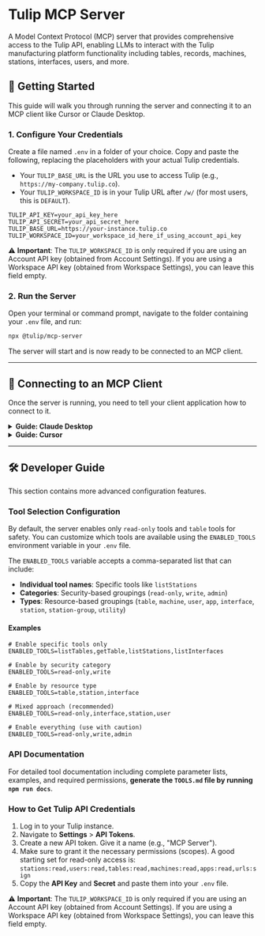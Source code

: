 # Tulip MCP Server

A Model Context Protocol (MCP) server that provides comprehensive access to the Tulip API, enabling LLMs to interact
with the Tulip manufacturing platform functionality including tables, records, machines, stations, interfaces, users,
and more.

## 🚀 Getting Started

This guide will walk you through running the server and connecting it to an MCP client like Cursor or Claude Desktop.

### 1. Configure Your Credentials

Create a file named `.env` in a folder of your choice. Copy and paste the following, replacing the placeholders with your actual Tulip credentials.
- Your `TULIP_BASE_URL` is the URL you use to access Tulip (e.g., `https://my-company.tulip.co`).
- Your `TULIP_WORKSPACE_ID` is in your Tulip URL after `/w/` (for most users, this is `DEFAULT`).

```env
TULIP_API_KEY=your_api_key_here
TULIP_API_SECRET=your_api_secret_here
TULIP_BASE_URL=https://your-instance.tulip.co
TULIP_WORKSPACE_ID=your_workspace_id_here_if_using_account_api_key
```
⚠️ **Important**: The `TULIP_WORKSPACE_ID` is only required if you are using an Account API key (obtained from Account Settings). If you are using a Workspace API key (obtained from Workspace Settings), you can leave this field empty.

### 2. Run the Server

Open your terminal or command prompt, navigate to the folder containing your `.env` file, and run:

```bash
npx @tulip/mcp-server
```

The server will start and is now ready to be connected to an MCP client.

---

## 🔌 Connecting to an MCP Client

Once the server is running, you need to tell your client application how to connect to it.

<details>
<summary><b>Guide: Claude Desktop</b></summary>

1.  From the Claude Desktop menu bar, select **Settings...** > **Developer** > **Edit Config**.
2.  This will open the `claude_desktop_config.json` file.
3.  Add the server configuration inside the `mcpServers` object as shown below.
    ```json
    {
      "mcpServers": {
        "tulip-mcp": {
          "command": "npx @tulip/mcp-server"
        }
      }
    }
    ```
4.  Save the file and **restart Claude Desktop**.

> For more details, see the [official Claude Desktop MCP Quickstart](https://modelcontextprotocol.io/quickstart/user).

</details>

<details>
<summary><b>Guide: Cursor</b></summary>

For the easiest setup, click the button below. This will configure Cursor to run the server using `npx`.

[![Install MCP Server](https://cursor.com/deeplink/mcp-install-dark.svg)](https://cursor.com/install-mcp?name=tulip-mcp&config=eyJjb21tYW5kIjoibnB4IEB0dWxpcC9tY3Atc2VydmVyIn0%3D)

</details>

---

## 🛠️ Developer Guide

This section contains more advanced configuration features.

### Tool Selection Configuration

By default, the server enables only `read-only` tools and `table` tools for safety. You can customize which tools are available using the `ENABLED_TOOLS` environment variable in your `.env` file.

The `ENABLED_TOOLS` variable accepts a comma-separated list that can include:

-   **Individual tool names**: Specific tools like `listStations`
-   **Categories**: Security-based groupings (`read-only`, `write`, `admin`)
-   **Types**: Resource-based groupings (`table`, `machine`, `user`, `app`, `interface`, `station`, `station-group`, `utility`)

#### Examples

```env
# Enable specific tools only
ENABLED_TOOLS=listTables,getTable,listStations,listInterfaces

# Enable by security category
ENABLED_TOOLS=read-only,write

# Enable by resource type
ENABLED_TOOLS=table,station,interface

# Mixed approach (recommended)
ENABLED_TOOLS=read-only,interface,station,user

# Enable everything (use with caution)
ENABLED_TOOLS=read-only,write,admin
```

### API Documentation

For detailed tool documentation including complete parameter lists, examples, and required permissions, **generate the `TOOLS.md` file by running `npm run docs`**.

### How to Get Tulip API Credentials

1.  Log in to your Tulip instance.
2.  Navigate to **Settings** > **API Tokens**.
3.  Create a new API token. Give it a name (e.g., "MCP Server").
4.  Make sure to grant it the necessary permissions (scopes). A good starting set for read-only access is:
    `stations:read,users:read,tables:read,machines:read,apps:read,urls:sign`
5.  Copy the **API Key** and **Secret** and paste them into your `.env` file.

⚠️ **Important**: The `TULIP_WORKSPACE_ID` is only required if you are using an Account API key (obtained from Account Settings). If you are using a Workspace API key (obtained from Workspace Settings), you can leave this field empty.
